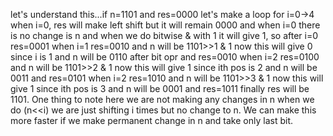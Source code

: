 let's understand this...if n=1101 and res=0000
let's make a loop for i=0->4
when i=0, res will make left shift but it will remain 0000 and when i=0 there is no change is n and when we do bitwise & with 1 it will give 1, so after i=0 res=0001
when i=1
res=0010 and n will be 1101>>1 & 1 now this will give 0 since i is 1 and n will be 0110 after bit opr and res=0010
when i=2
res=0100 and n will be 1101>>2 & 1 now this will give 1 since ith pos is 2 and n will be 0011 and res=0101
when i=2
res=1010 and n will be 1101>>3 & 1 now this will give 1 since ith pos is 3 and n will be 0001 and res=1011
finally res will be 1101. One thing to note here we are not making any changes in n when we do (n<<i) we are just shifting i times but no change to n. We can make this more faster if we make permanent change in n and take only last bit.